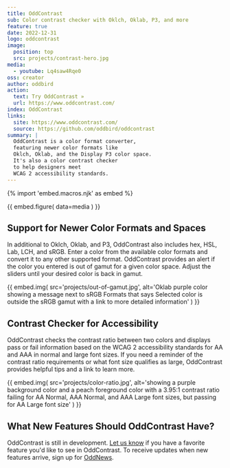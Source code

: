 ```yaml
---
title: OddContrast
sub: Color contrast checker with Oklch, Oklab, P3, and more
feature: true
date: 2022-12-31
logo: oddcontrast
image:
  position: top
  src: projects/contrast-hero.jpg
media:
  - youtube: Lq4saw4Rqe0
oss: creator
author: oddbird
action:
  text: Try OddContrast »
  url: https://www.oddcontrast.com/
index: OddContrast
links:
  site: https://www.oddcontrast.com/
  source: https://github.com/oddbird/oddcontrast
summary: |
  OddContrast is a color format converter,
  featuring newer color formats like
  Oklch, Oklab, and the Display P3 color space.
  It's also a color contrast checker
  to help designers meet
  WCAG 2 accessibility standards.
---
```


{% import 'embed.macros.njk' as embed %}

{{ embed.figure(
  data=media
) }}

## Support for Newer Color Formats and Spaces

In additional to Oklch, Oklab, and P3, OddContrast also includes hex, HSL, Lab,
LCH, and sRGB. Enter a color from the available color formats and convert it to
any other supported format. OddContrast provides an alert if the color you
entered is out of gamut for a given color space. Adjust the sliders until your
desired color is back in gamut.

{{ embed.img(
  src='projects/out-of-gamut.jpg',
  alt='Oklab purple color showing a message next to sRGB Formats that says
    Selected color is outside the sRGB gamut
    with a link to more detailed information'
) }}

## Contrast Checker for Accessibility

OddContrast checks the contrast ratio between two colors and displays pass or
fail information based on the WCAG 2 accessibility standards for AA and AAA in
normal and large font sizes. If you need a reminder of the contrast ratio
requirements or what font size qualifies as large, OddContrast provides helpful
tips and a link to learn more.

{{ embed.img(
  src='projects/color-ratio.jpg',
  alt='showing a purple background color and a peach foreground color
    with a 3.95:1 contrast ratio failing for AA Normal, AAA Normal,
    and AAA Large font sizes, but passing for AA Large font size'
) }}

## What New Features Should OddContrast Have?

OddContrast is still in development. [Let us know](/contact/) if you have a
favorite feature you'd like to see in OddContrast. To receive updates when new
features arrive, sign up for [OddNews](/oddnews/).
